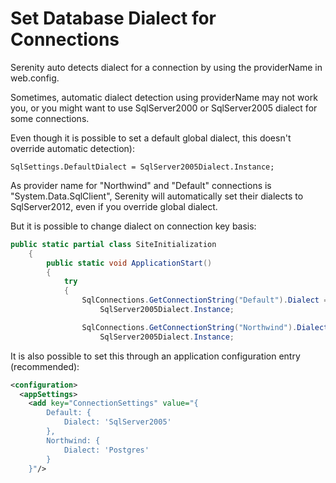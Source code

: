 # Set Database Dialect for Connections

Serenity auto detects dialect for a connection by using the providerName in web.config.

Sometimes, automatic dialect detection using providerName may not work you, or you might want to use SqlServer2000 or SqlServer2005 dialect for some connections.

Even though it is possible to set a default global dialect, this doesn't override automatic detection):

```
SqlSettings.DefaultDialect = SqlServer2005Dialect.Instance;
```

As provider name for "Northwind" and "Default" connections is "System.Data.SqlClient", Serenity will automatically set their dialects to SqlServer2012, even if you override global dialect.

But it is possible to change dialect on connection key basis:

```cs
public static partial class SiteInitialization
    {
        public static void ApplicationStart()
        {
            try
            {
                SqlConnections.GetConnectionString("Default").Dialect =
                    SqlServer2005Dialect.Instance;

                SqlConnections.GetConnectionString("Northwind").Dialect =
                    SqlServer2005Dialect.Instance;
```

It is also possible to set this through an application configuration entry (recommended):

```xml
<configuration>
  <appSettings>
    <add key="ConnectionSettings" value="{ 
        Default: { 
            Dialect: 'SqlServer2005' 
        }, 
        Northwind: { 
            Dialect: 'Postgres' 
        }
    }"/>
```




